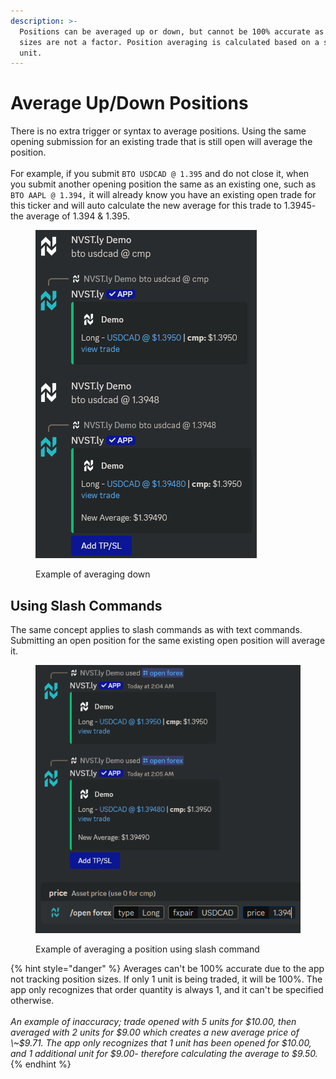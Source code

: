 ```yaml
---
description: >-
  Positions can be averaged up or down, but cannot be 100% accurate as position
  sizes are not a factor. Position averaging is calculated based on a single
  unit.
---
```


# Average Up/Down Positions

There is no extra trigger or syntax to average positions. Using the same opening submission for an existing trade that is still open will average the position.\
\
For example, if you submit `BTO USDCAD @ 1.395` and do not close it, when you submit another opening position the same as an existing one, such as `BTO AAPL @ 1.394,` it will already know you have an existing open trade for this ticker and will auto calculate the new average for this trade to 1.3945- the average of 1.394 & 1.395.

<figure><img src="../.gitbook/assets/image.png" alt=""><figcaption><p>Example of averaging down</p></figcaption></figure>



## Using Slash Commands

The same concept applies to slash commands as with text commands. Submitting an open position for the same existing open position will average it.

<figure><img src="../.gitbook/assets/{6CF5C355-73CB-471D-BECC-0CB5DCAAF1C1}.png" alt=""><figcaption><p>Example of averaging a position using slash command</p></figcaption></figure>

{% hint style="danger" %}
Averages can't be 100% accurate due to the app not tracking position sizes. If only 1 unit is being traded, it will be 100%. The app only recognizes that order quantity is always 1, and it can't be specified otherwise. \
\
_An example of inaccuracy; trade opened with 5 units for $10.00, then averaged with 2 units  for $9.00 which creates a new average price of \~$9.71. The app only recognizes that 1 unit has been opened for $10.00, and 1 additional unit for $9.00- therefore calculating the average to $9.50._
{% endhint %}
